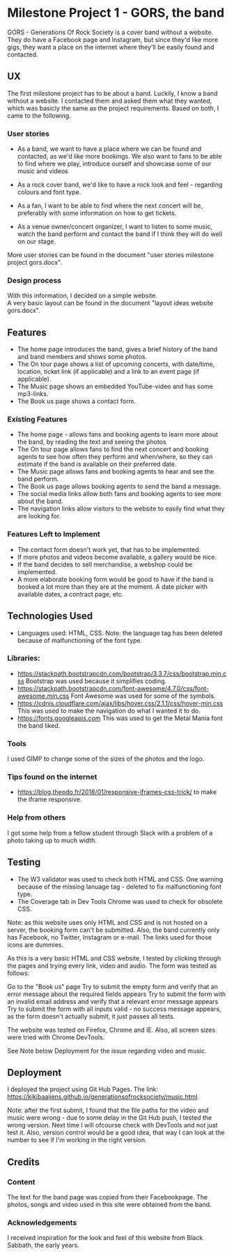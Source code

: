 # Milestone Project 1 - GORS, the band

GORS - Generations Of Rock Society is a cover band without a website. They do have a Facebook page and Instagram, but since
they'd like more gigs, they want a place on the internet where they'll be easily found and contacted.

## UX

The first milestone project has to be about a band. Luckily, I know a band without a website. I contacted them and asked them what they wanted, which
was basicly the same as the project requirements. Based on both, I came to the  following.

### User stories
- As a band, we want to have a place where we can be found and contacted, as we'd like more bookings. We also want to fans to be 
able to find where we play,  introduce ourself and showcase some of our music and videos
- As a rock cover band, we'd like to have a rock look and feel - regarding colours and font type.

- As a fan, I want to be able to find where the next concert will be, preferably with some information on how to get tickets.

- As a venue owner/concert organizer, I want to listen to some music, watch the band perform and contact the band if I think they will do well
on our stage.

More user stories can be found in the document "user stories milestone project gors.docx".

### Design process
With this information, I decided on a simple website.  
A very basic layout can be found in the document "layout ideas website gors.docx".

## Features
- The home page introduces the band, gives a brief history of the band and band members and shows some photos.
- The On tour page shows a list of upcoming concerts, with date/time, location, ticket link (if applicable) and a link to an event page (if applicable).
- The Music page shows an embedded YouTube-video and has some mp3-links.
- The Book us page shows a contact form.

### Existing Features
- The home page - allows fans and booking agents to learn more about the band, by reading the text and seeing the photos
- The On tour page allows fans to find the next concert and booking agents to see how often they perform and when/where, so they can estimate if the band is available on their preferred date.
- The Music page allows fans and booking agents to hear and see the band perform.
- The Book us page allows booking agents to send the band a message.
- The social media links allow both fans and booking agents to see more about the band.
- The navigation links allow visitors to the website to easily find what they are looking for.


### Features Left to Implement
- The contact form doesn't work yet, that has to be implemented.
- If more photos and videos become available, a gallery would be nice.
- If the band decides to sell merchandise, a webshop could be implemented.
- A more elaborate booking form would be good to have if the band is booked a lot more than they are at the moment. A date picker with available dates, a contract page, etc.

## Technologies Used
- Languages used: HTML, CSS. Note: the language tag has been deleted because of malfunctioning of the font type.


### Libraries:
- https://stackpath.bootstrapcdn.com/bootstrap/3.3.7/css/bootstrap.min.css Bootstrap was used because it simplifies coding.
- https://stackpath.bootstrapcdn.com/font-awesome/4.7.0/css/font-awesome.min.css Font Awesome was used for some of the symbols.
- https://cdnjs.cloudflare.com/ajax/libs/hover.css/2.1.1/css/hover-min.css This was used to make the navigation do what I wanted it to do.
- https://fonts.googleapis.com This was used to get the Metal Mania font the band liked.

### Tools
I used GIMP to change some of the sizes of the photos and the logo.

### Tips found on the internet
- https://blog.theodo.fr/2018/01/responsive-iframes-css-trick/ to make the iframe responsive.

### Help from others 
I got some help from a fellow student through Slack with a problem of a photo taking up to much width.

## Testing
- The W3 validator was used to check both HTML and CSS. One warning because of the missing lanuage tag - deleted to fix malfunctioning font type.
- The Coverage tab in Dev Tools Chrome was used to check for obsolete CSS.

Note: as this website uses only HTML and CSS and is not hosted on a server, the booking form can't be submitted. Also, the band currently only 
has Facebook, no Twitter, Instagram or e-mail. The links used for those icons are dummies.

As this is a very basic HTML and CSS website, I tested by clicking through the pages and trying every link, video and audio. 
The form was tested as follows:

Go to the "Book us" page
Try to submit the empty form and verify that an error message about the required fields appears
Try to submit the form with an invalid email address and verify that a relevant error message appears
Try to submit the form with all inputs valid - no success message appears, as the form doesn't actually submit, it just passes all tests.

The website was tested on Firefox, Chrome and IE. Also, all screen sizes were tried with Chrome DevTools.

See Note below Deployment for the issue regarding video and music.

## Deployment
I deployed the project using Git Hub Pages. The link: https://kikibaaijens.github.io/generationsofrocksociety/music.html.

Note: after the first submit, I found that the file paths for the video and music were wrong - due to some delay in the Git Hub push, 
I tested the wrong version. Next time I will ofcourse check with DevTools and not just test it. Also, version control would be a good idea,
that way I can look at the number to see if I'm working in the right version.

## Credits

### Content
The text for the band page was copied from their Facebookpage.
The photos, songs and video used in this site were obtained from the band.

### Acknowledgements
I received inspiration for the look and feel of this website from Black Sabbath, the early years.